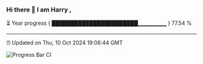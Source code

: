 ### Hi there 👋 I am Harry , 

⏳ Year progress { ███████████████████████▁▁▁▁▁▁▁ } 77.54 %

---

⏰ Updated on Thu, 10 Oct 2024 19:06:44 GMT

![Progress Bar CI](https://github.com/duykhang68/duykhang68/workflows/Progress%20Bar%20CI/badge.svg)
